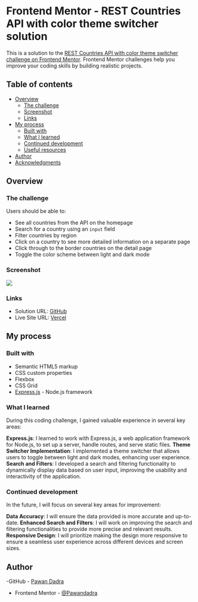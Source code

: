 # Frontend Mentor - REST Countries API with color theme switcher solution

This is a solution to the [REST Countries API with color theme switcher challenge on Frontend Mentor](https://www.frontendmentor.io/challenges/rest-countries-api-with-color-theme-switcher-5cacc469fec04111f7b848ca). Frontend Mentor challenges help you improve your coding skills by building realistic projects. 

## Table of contents

- [Overview](#overview)
  - [The challenge](#the-challenge)
  - [Screenshot](#screenshot)
  - [Links](#links)
- [My process](#my-process)
  - [Built with](#built-with)
  - [What I learned](#what-i-learned)
  - [Continued development](#continued-development)
  - [Useful resources](#useful-resources)
- [Author](#author)
- [Acknowledgments](#acknowledgments)

## Overview

### The challenge

Users should be able to:

- See all countries from the API on the homepage
- Search for a country using an `input` field
- Filter countries by region
- Click on a country to see more detailed information on a separate page
- Click through to the border countries on the detail page
- Toggle the color scheme between light and dark mode

### Screenshot

![](./design/desktop-preview.jpg.jpg)

### Links

- Solution URL: [GitHub](https://github.com/Pawandadra/rest-countries-api-with-color-theme-switcher-master)
- Live Site URL: [Vercel](https://rest-countries-api-with-color-theme-switcher-kbpsi79at.vercel.app/)

## My process

### Built with

- Semantic HTML5 markup
- CSS custom properties
- Flexbox
- CSS Grid
- [Express.js](https://expressjs.com/) - Node.js framework

### What I learned

During this coding challenge, I gained valuable experience in several key areas:

**Express.js**: I learned to work with Express.js, a web application framework for Node.js, to set up a server, handle routes, and serve static files.
**Theme Switcher Implementation**: I implemented a theme switcher that allows users to toggle between light and dark modes, enhancing user experience.
**Search and Filters**: I developed a search and filtering functionality to dynamically display data based on user input, improving the usability and interactivity of the application.

### Continued development

In the future, I will focus on several key areas for improvement:

**Data Accuracy**: I will ensure the data provided is more accurate and up-to-date.
**Enhanced Search and Filters**: I will work on improving the search and filtering functionalities to provide more precise and relevant results.
**Responsive Design**: I will prioritize making the design more responsive to ensure a seamless user experience across different devices and screen sizes.

## Author

-GitHub - [Pawan Dadra](https://github.com/Pawandadra)
- Frontend Mentor - [@Pawandadra](https://www.frontendmentor.io/profile/Pawandadra)
